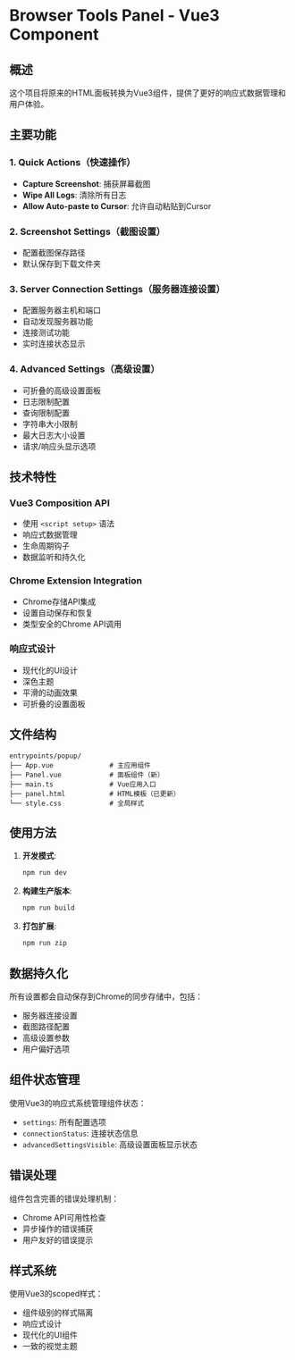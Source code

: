 # Browser Tools Panel - Vue3 Component

## 概述

这个项目将原来的HTML面板转换为Vue3组件，提供了更好的响应式数据管理和用户体验。

## 主要功能

### 1. Quick Actions（快速操作）
- **Capture Screenshot**: 捕获屏幕截图
- **Wipe All Logs**: 清除所有日志
- **Allow Auto-paste to Cursor**: 允许自动粘贴到Cursor

### 2. Screenshot Settings（截图设置）
- 配置截图保存路径
- 默认保存到下载文件夹

### 3. Server Connection Settings（服务器连接设置）
- 配置服务器主机和端口
- 自动发现服务器功能
- 连接测试功能
- 实时连接状态显示

### 4. Advanced Settings（高级设置）
- 可折叠的高级设置面板
- 日志限制配置
- 查询限制配置
- 字符串大小限制
- 最大日志大小设置
- 请求/响应头显示选项

## 技术特性

### Vue3 Composition API
- 使用 `<script setup>` 语法
- 响应式数据管理
- 生命周期钩子
- 数据监听和持久化

### Chrome Extension Integration
- Chrome存储API集成
- 设置自动保存和恢复
- 类型安全的Chrome API调用

### 响应式设计
- 现代化的UI设计
- 深色主题
- 平滑的动画效果
- 可折叠的设置面板

## 文件结构

```
entrypoints/popup/
├── App.vue              # 主应用组件
├── Panel.vue            # 面板组件（新）
├── main.ts              # Vue应用入口
├── panel.html           # HTML模板（已更新）
└── style.css            # 全局样式
```

## 使用方法

1. **开发模式**:
   ```bash
   npm run dev
   ```

2. **构建生产版本**:
   ```bash
   npm run build
   ```

3. **打包扩展**:
   ```bash
   npm run zip
   ```

## 数据持久化

所有设置都会自动保存到Chrome的同步存储中，包括：
- 服务器连接设置
- 截图路径配置
- 高级设置参数
- 用户偏好选项

## 组件状态管理

使用Vue3的响应式系统管理组件状态：
- `settings`: 所有配置选项
- `connectionStatus`: 连接状态信息
- `advancedSettingsVisible`: 高级设置面板显示状态

## 错误处理

组件包含完善的错误处理机制：
- Chrome API可用性检查
- 异步操作的错误捕获
- 用户友好的错误提示

## 样式系统

使用Vue3的scoped样式：
- 组件级别的样式隔离
- 响应式设计
- 现代化的UI组件
- 一致的视觉主题

